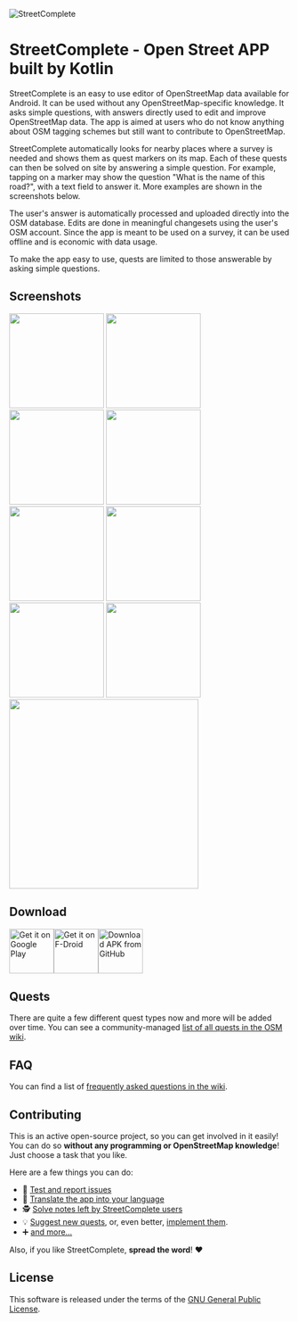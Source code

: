 ![StreetComplete](http://www.westnordost.de/streetcomplete/featureGraphic.png)
# StreetComplete - Open Street APP built by Kotlin

StreetComplete is an easy to use editor of OpenStreetMap data available for Android. It can be used without any OpenStreetMap-specific knowledge. It asks simple questions, with answers directly used to edit and improve OpenStreetMap data. The app is aimed at users who do not know anything about OSM tagging schemes but still want to contribute to OpenStreetMap.

StreetComplete automatically looks for nearby places where a survey is needed and shows them as quest markers on its map. Each of these quests can then be solved on site by answering a simple question. For example, tapping on a marker may show the question "What is the name of this road?", with a text field to answer it.
More examples are shown in the screenshots below.

The user's answer is automatically processed and uploaded directly into the OSM database. Edits are done in meaningful changesets using the user's OSM account.
Since the app is meant to be used on a survey, it can be used offline and is
economic with data usage.

To make the app easy to use, quests are limited to those answerable by asking simple questions.

## Screenshots
<img src="http://www.westnordost.de/streetcomplete/phoneScreenshots/screenshot01.png" width="170"/> <img src="http://www.westnordost.de/streetcomplete/phoneScreenshots/screenshot02.png" width="170"/> <img src="http://www.westnordost.de/streetcomplete/phoneScreenshots/screenshot03.png" width="170"/> <img src="http://www.westnordost.de/streetcomplete/phoneScreenshots/screenshot04.png" width="170"/> <img src="http://www.westnordost.de/streetcomplete/phoneScreenshots/screenshot05.png" width="170"/>
<img src="http://www.westnordost.de/streetcomplete/phoneScreenshots/screenshot06.png" width="170"/> <img src="http://www.westnordost.de/streetcomplete/phoneScreenshots/screenshot07.png" width="170"/> <img src="http://www.westnordost.de/streetcomplete/phoneScreenshots/screenshot08.png" width="170"/> <a href="http://www.youtube.com/watch?v=l6DGcmvtya4"><img src="http://img.youtube.com/vi/l6DGcmvtya4/0.jpg" width="340"/></a>

## Download

[<img src="https://play.google.com/intl/en_us/badges/images/generic/en_badge_web_generic.png" alt="Get it on Google Play" height="80">](https://play.google.com/store/apps/details?id=de.westnordost.streetcomplete)[<img src="https://fdroid.gitlab.io/artwork/badge/get-it-on.png" alt="Get it on F-Droid" height="80">](https://f-droid.org/packages/de.westnordost.streetcomplete/)[<img src="https://user-images.githubusercontent.com/663460/26973090-f8fdc986-4d14-11e7-995a-e7c5e79ed925.png" alt="Download APK from GitHub" height="80">](https://github.com/westnordost/StreetComplete/releases/latest)

## Quests

There are quite a few different quest types now and more will be added over time.
You can see a community-managed [list of all quests in the OSM wiki](https://wiki.openstreetmap.org/wiki/StreetComplete/Quests).

## FAQ

You can find a list of [frequently asked questions in the wiki](https://wiki.openstreetmap.org/wiki/StreetComplete/FAQ).

## Contributing

This is an active open-source project, so you can get involved in it easily!
You can do so **without any programming or OpenStreetMap knowledge**! Just choose a task that you like.

Here are a few things you can do:
* 🐛 [Test and report issues](CONTRIBUTING.md#testing-and-reporting-issues)
* 📃 [Translate the app into your language](CONTRIBUTING.md#translating-the-app)
* 🕵️ [Solve notes left by StreetComplete users](CONTRIBUTING.md#solving-notes)
* 💡 [Suggest new quests](CONTRIBUTING.md#suggesting-new-quests), or, even better, [implement them](CONTRIBUTING.md#developing-new-quests).
* ➕ [and more…](CONTRIBUTING.md)

Also, if you like StreetComplete, **spread the word**! ❤️

## License

This software is released under the terms of the [GNU General Public License](http://www.gnu.org/licenses/gpl-3.0.html).
